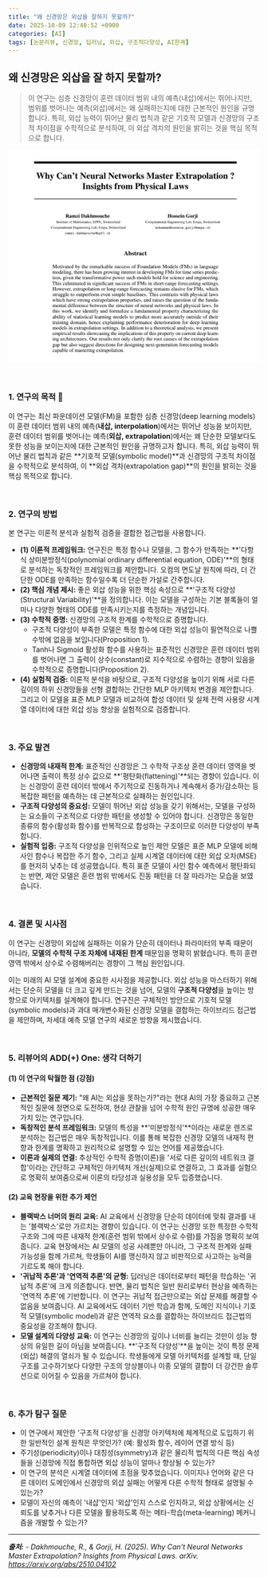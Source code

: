 ```yaml
---
title: "왜 신경망은 외삽을 잘하지 못할까?"
date: 2025-10-09 12:40:52 +0900
categories: [AI]
tags: [논문리뷰, 신경망, 딥러닝, 외삽, 구조적다양성, AI한계]
---
```


## 왜 신경망은 외삽을 잘 하지 못할까?

> 이 연구는 심층 신경망이 훈련 데이터 범위 내의 예측(내삽)에서는 뛰어나지만, 범위를 벗어나는 예측(외삽)에서는 왜 실패하는지에 대한 근본적인 원인을 규명합니다. 특히, 외삽 능력이 뛰어난 물리 법칙과 같은 기호적 모델과 신경망의 구조적 차이점을 수학적으로 분석하여, 이 외삽 격차의 원인을 밝히는 것을 핵심 목적으로 합니다.

![이미지](/assets/Extrapolation.png)

<br>

### 1. 연구의 목적 🎯

이 연구는 최신 파운데이션 모델(FM)을 포함한 심층 신경망(deep learning models)이 훈련 데이터 범위 내의 예측(**내삽, interpolation**)에서는 뛰어난 성능을 보이지만, 훈련 데이터 범위를 벗어나는 예측(**외삽, extrapolation**)에서는 왜 단순한 모델보다도 못한 성능을 보이는지에 대한 근본적인 원인을 규명하고자 합니다. 특히, 외삽 능력이 뛰어난 물리 법칙과 같은 **기호적 모델(symbolic model)**과 신경망의 구조적 차이점을 수학적으로 분석하여, 이 **외삽 격차(extrapolation gap)**의 원인을 밝히는 것을 핵심 목적으로 합니다.

<br>

### 2. 연구의 방법

본 연구는 이론적 분석과 실험적 검증을 결합한 접근법을 사용합니다.

* **(1) 이론적 프레임워크:** 연구진은 특정 함수나 모델을, 그 함수가 만족하는 **'다항식 상미분방정식(polynomial ordinary differential equation, ODE)'**의 형태로 분석하는 독창적인 프레임워크를 제안합니다. 오컴의 면도날 원칙에 따라, 더 간단한 ODE를 만족하는 함수일수록 더 단순한 가설로 간주합니다.
* **(2) 핵심 개념 제시:** 좋은 외삽 성능을 위한 핵심 속성으로 **'구조적 다양성(Structural Variability)'**을 정의합니다. 이는 모델을 구성하는 기본 블록들이 얼마나 다양한 형태의 ODE를 만족시키는지를 측정하는 개념입니다.
* **(3) 수학적 증명:** 신경망의 구조적 한계를 수학적으로 증명합니다.
    * 구조적 다양성이 부족한 모델은 특정 함수에 대한 외삽 성능이 필연적으로 나쁠 수밖에 없음을 보입니다(Proposition 1).
    * Tanh나 Sigmoid 활성화 함수를 사용하는 표준적인 신경망은 훈련 데이터 범위를 벗어나면 그 출력이 상수(constant)로 지수적으로 수렴하는 경향이 있음을 수학적으로 증명합니다(Proposition 2).
* **(4) 실험적 검증:** 이론적 분석을 바탕으로, 구조적 다양성을 높이기 위해 서로 다른 깊이의 하위 신경망들을 선형 결합하는 간단한 MLP 아키텍처 변경을 제안합니다. 그리고 이 모델을 표준 MLP 모델과 비교하여 합성 데이터 및 실제 전력 사용량 시계열 데이터에 대한 외삽 성능 향상을 실험적으로 검증합니다.

<br>

### 3. 주요 발견

* **신경망의 내재적 한계:** 표준적인 신경망은 그 수학적 구조상 훈련 데이터 영역을 벗어나면 출력이 특정 상수 값으로 **'평탄화(flattening)'**되는 경향이 있습니다. 이는 신경망이 훈련 데이터 밖에서 주기적으로 진동하거나 계속해서 증가/감소하는 등 복잡한 패턴을 예측하는 데 근본적으로 실패하는 원인입니다.
* **구조적 다양성의 중요성:** 모델이 뛰어난 외삽 성능을 갖기 위해서는, 모델을 구성하는 요소들이 구조적으로 다양한 패턴을 생성할 수 있어야 합니다. 신경망은 동일한 종류의 함수(활성화 함수)를 반복적으로 합성하는 구조이므로 이러한 다양성이 부족합니다.
* **실험적 입증:** 구조적 다양성을 인위적으로 높인 제안 모델은 표준 MLP 모델에 비해 사인 함수나 복잡한 주기 함수, 그리고 실제 시계열 데이터에 대한 외삽 오차(MSE)를 현저히 낮추는 데 성공했습니다. 특히 표준 모델이 사인 함수 예측에서 평탄화되는 반면, 제안 모델은 훈련 범위 밖에서도 진동 패턴을 더 잘 따라가는 모습을 보였습니다.

<br>

### 4. 결론 및 시사점

이 연구는 신경망이 외삽에 실패하는 이유가 단순히 데이터나 파라미터의 부족 때문이 아니라, **모델의 수학적 구조 자체에 내재된 한계** 때문임을 명확히 밝혔습니다. 특히 훈련 영역 밖에서 상수로 수렴해버리는 경향이 그 핵심 원인입니다.

이는 미래의 AI 모델 설계에 중요한 시사점을 제공합니다. 외삽 성능을 마스터하기 위해서는 단순히 모델을 더 크고 깊게 만드는 것을 넘어, 모델의 **구조적 다양성**을 높이는 방향으로 아키텍처를 설계해야 합니다. 연구진은 구체적인 방안으로 기호적 모델(symbolic models)과 과대 매개변수화된 신경망 모델을 결합하는 하이브리드 접근법을 제안하며, 차세대 예측 모델 연구의 새로운 방향을 제시했습니다.

<br>

### 5. 리뷰어의 ADD(+) One: 생각 더하기

#### (1) 이 연구의 탁월한 점 (강점)
* **근본적인 질문 제기:** "왜 AI는 외삽을 못하는가?"라는 현대 AI의 가장 중요하고 근본적인 질문에 정면으로 도전하여, 현상 관찰을 넘어 수학적 원인 규명에 성공한 매우 가치 있는 연구입니다.
* **독창적인 분석 프레임워크:** 모델의 특성을 **'미분방정식'**이라는 새로운 렌즈로 분석하는 접근법은 매우 독창적입니다. 이를 통해 복잡한 신경망 모델의 내재적 편향과 한계를 명확하고 원리적으로 설명할 수 있는 언어를 제공했습니다.
* **이론과 실제의 연결:** 추상적인 수학적 증명(이론)을 '서로 다른 깊이의 네트워크 결합'이라는 간단하고 구체적인 아키텍처 개선(실제)으로 연결하고, 그 효과를 실험으로 명확히 보여줌으로써 이론의 타당성과 실용성을 모두 입증했습니다.

#### (2) 교육 현장을 위한 추가 제언
* **블랙박스 너머의 원리 교육:** AI 교육에서 신경망을 단순히 데이터에 맞춰 결과를 내는 '블랙박스'로만 가르치는 경향이 있습니다. 이 연구는 신경망 또한 특정한 수학적 구조와 그에 따른 내재적 한계(훈련 범위 밖에서 상수로 수렴)를 가짐을 명확히 보여줍니다. 교육 현장에서는 AI 모델의 성공 사례뿐만 아니라, 그 구조적 한계와 실패 가능성을 함께 가르쳐, 학생들이 AI를 맹신하지 않고 비판적으로 사고하는 능력을 기르도록 해야 합니다.
* **'귀납적 추론'과 '연역적 추론'의 균형:** 딥러닝은 데이터로부터 패턴을 학습하는 '귀납적 추론'에 크게 의존합니다. 반면, 물리 법칙은 일반 원리로부터 현상을 예측하는 '연역적 추론'에 기반합니다. 이 연구는 귀납적 접근만으로는 외삽 문제를 해결할 수 없음을 보여줍니다. AI 교육에서도 데이터 기반 학습과 함께, 도메인 지식이나 기호적 모델(symbolic model)과 같은 연역적 요소를 결합하는 하이브리드 접근법의 중요성을 강조해야 합니다.
* **모델 설계의 다양성 교육:** 이 연구는 신경망의 깊이나 너비를 늘리는 것만이 성능 향상의 유일한 길이 아님을 보여줍니다. **'구조적 다양성'**을 높이는 것이 특정 문제(외삽) 해결의 열쇠가 될 수 있습니다. 학생들에게 모델 아키텍처를 설계할 때, 단일 구조를 고수하기보다 다양한 구조의 앙상블이나 이종 모델의 결합이 더 강건한 솔루션으로 이어질 수 있음을 가르쳐야 합니다.

<br>

### 6. 추가 탐구 질문

* 이 연구에서 제안한 '구조적 다양성'을 신경망 아키텍처에 체계적으로 도입하기 위한 일반적인 설계 원칙은 무엇인가? (예: 활성화 함수, 레이어 연결 방식 등)
* 주기성(periodicity)이나 대칭성(symmetry)과 같은 물리적 법칙의 다른 핵심 속성들을 신경망에 직접 통합하면 외삽 성능이 얼마나 향상될 수 있는가?
* 이 연구의 분석은 시계열 데이터에 초점을 맞추었습니다. 이미지나 언어와 같은 다른 데이터 도메인에서 신경망의 외삽 실패는 어떻게 다른 수학적 형태로 설명될 수 있는가?
* 모델이 자신의 예측이 '내삽'인지 '외삽'인지 스스로 인지하고, 외삽 상황에서는 신뢰도를 낮추거나 다른 모델을 활용하도록 하는 메타-학습(meta-learning) 메커니즘을 개발할 수 있는가?

---

_**출처:**_
_- Dakhmouche, R., & Gorji, H. (2025). Why Can't Neural Networks Master Extrapolation? Insights from Physical Laws. arXiv. https://arxiv.org/abs/2510.04102_

